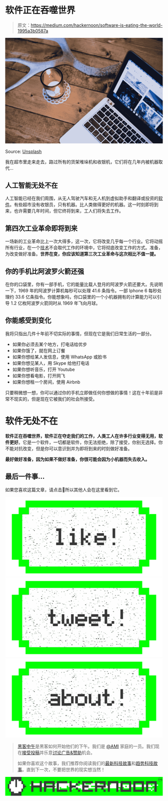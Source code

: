 # 软件正在吞噬世界

> 原文：<https://medium.com/hackernoon/software-is-eating-the-world-1995a3b0587a>

![](img/22a8910be99de73e8a99a40775899b58.png)

Source: [Unsplash](https://unsplash.com/search/technology?photo=ZvvYXz72yZI)

我在超市里走来走去，路过所有的货架堆垛机和收银机，它们将在几年内被机器取代…

## 人工智能无处不在

人工智能已经在我们周围，从无人驾驶汽车和无人机到虚拟助手和翻译或投资的[软件](https://hackernoon.com/tagged/software)。有些超市没有收银员，只有机器。比人类做得更好的机器。这一时刻即将到来，也许需要几年时间，但它终将到来，工人们将失去工作。

## 第四次工业革命即将到来

一场新的工业革命比上一次大得多，这一次，它将改变几乎每一个行业。它将动摇所有行业，在一个[技术](https://hackernoon.com/tagged/technology)不会取代工作的环境中，它将彻底改变工作的方式。准备，为改变做好准备。**世界在变，你应该知道第三次工业革命与这次相比不值一提。**

## 你的手机比阿波罗火箭还强

在你的口袋里，你有一部手机，它的能量比载人登月的阿波罗火箭还要大。先说明一下，1969 年的阿波罗计算机每秒可以处理 41.6 条指令。一部 Iphone 6 每秒处理约 33.6 亿条指令。你能想象吗，你口袋里的一个小机器拥有的计算能力可以引导 1.2 亿枚阿波罗火箭同时从 1969 年飞向月球。

## **你能感受到变化**

我将只指出几件十年前不切实际的事情，但现在它是我们日常生活的一部分。

*   如果你必须去某个地方，打电话给优步
*   如果你饿了，就在网上订餐
*   如果你想给某人发信息，使用 WhatsApp 或脸书
*   如果你想见某人，用 Skype 给他打电话
*   如果你想听音乐，打开 Youtube
*   如果你想看电影，打开网飞
*   如果你想租一个房间，使用 Airbnb

只要稍微想一想，你可以通过你的手机立即做任何你想做的事情！这在十年前是非常不现实的，但是现在它被我们的社会所接受。

# 软件无处不在

**软件正在吞噬世界，软件正在夺走我们的工作，人类工人在许多行业变得无用，软件更好**。它是一个软件，一切都是软件，你无法拒绝，除了接受，你别无选择。你不能对抗改变，但是你可以意识到并为即将到来的时刻做好准备。

**最好做好准备，因为如果不做好准备，你很可能会因为小机器而失去收入。**

## 最后一件事…

如果您喜欢这篇文章，请点击💚所以其他人会在这里看到它。

[![](img/50ef4044ecd4e250b5d50f368b775d38.png)](http://bit.ly/HackernoonFB)[![](img/979d9a46439d5aebbdcdca574e21dc81.png)](https://goo.gl/k7XYbx)[![](img/2930ba6bd2c12218fdbbf7e02c8746ff.png)](https://goo.gl/4ofytp)

> [黑客中午](http://bit.ly/Hackernoon)是黑客如何开始他们的下午。我们是 [@AMI](http://bit.ly/atAMIatAMI) 家庭的一员。我们现在[接受投稿](http://bit.ly/hackernoonsubmission)并乐意[讨论广告&赞助](mailto:partners@amipublications.com)机会。
> 
> 如果你喜欢这个故事，我们推荐你阅读我们的[最新科技故事](http://bit.ly/hackernoonlatestt)和[趋势科技故事](https://hackernoon.com/trending)。直到下一次，不要把世界的现实想当然！

![](img/be0ca55ba73a573dce11effb2ee80d56.png)